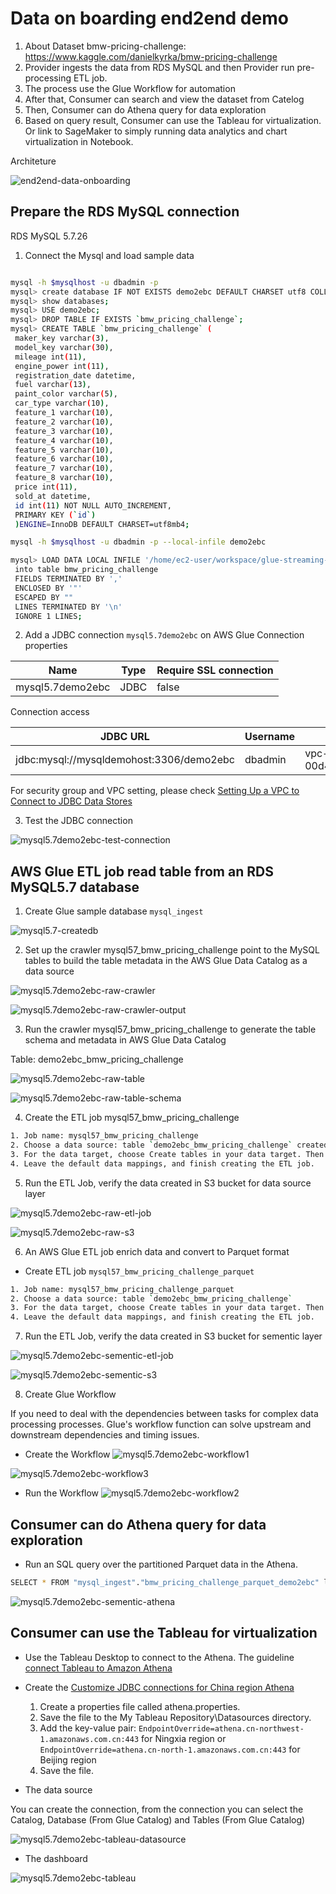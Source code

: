 # Data on boarding end2end demo

1. About Dataset bmw-pricing-challenge: https://www.kaggle.com/danielkyrka/bmw-pricing-challenge
2. Provider ingests the data from RDS MySQL and then Provider run pre-processing ETL job. 
3. The process use the Glue Workflow for automation
4. After that, Consumer can search and view the dataset from Catelog
5. Then, Consumer can do Athena query for data exploration
6. Based on query result, Consumer can use the Tableau for virtualization. Or link to SageMaker to simply running data analytics and chart virtualization in Notebook.

Architeture

![end2end-data-onboarding](media/end2end-data-onboarding.png)

## Prepare the RDS MySQL connection
RDS MySQL 5.7.26

1. Connect the Mysql and load sample data
```bash

mysql -h $mysqlhost -u dbadmin -p
mysql> create database IF NOT EXISTS demo2ebc DEFAULT CHARSET utf8 COLLATE utf8_general_ci; 
mysql> show databases;
mysql> USE demo2ebc;
mysql> DROP TABLE IF EXISTS `bmw_pricing_challenge`;
mysql> CREATE TABLE `bmw_pricing_challenge` (
 maker_key varchar(3),
 model_key varchar(30),
 mileage int(11),
 engine_power int(11),
 registration_date datetime,
 fuel varchar(13),
 paint_color varchar(5),
 car_type varchar(10),
 feature_1 varchar(10),
 feature_2 varchar(10),
 feature_3 varchar(10),
 feature_4 varchar(10),
 feature_5 varchar(10),
 feature_6 varchar(10),
 feature_7 varchar(10),
 feature_8 varchar(10),
 price int(11),
 sold_at datetime,
 id int(11) NOT NULL AUTO_INCREMENT,
 PRIMARY KEY (`id`)
 )ENGINE=InnoDB DEFAULT CHARSET=utf8mb4;

mysql -h $mysqlhost -u dbadmin -p --local-infile demo2ebc

mysql> LOAD DATA LOCAL INFILE '/home/ec2-user/workspace/glue-streaming-etl-demo/scripts/bmw_pricing_challenge.csv'
 into table bmw_pricing_challenge
 FIELDS TERMINATED BY ',' 
 ENCLOSED BY '"'
 ESCAPED BY ""
 LINES TERMINATED BY '\n'
 IGNORE 1 LINES;
```

2. Add a JDBC connection `mysql5.7demo2ebc` on AWS Glue
Connection properties

| Name    | Type | Require SSL connection |
| ----   | ---- | ---- |
| mysql5.7demo2ebc | JDBC | false |


Connection access

| JDBC URL | Username | VPC Id | Subnet | Security groups |
| ----   | ---- | ---- | ----   | ---- |
| jdbc:mysql://mysqldemohost:3306/demo2ebc | dbadmin | vpc-00d4874adbfc118c0 | subnet-082079fb3f35f20cc | sg-041b990f4d35eaa67 | 

For security group and VPC setting, please check [Setting Up a VPC to Connect to JDBC Data Stores](https://docs.aws.amazon.com/glue/latest/dg/setup-vpc-for-glue-access.html)

3. Test the JDBC connection

![mysql5.7demo2ebc-test-connection](media/mysql5.7demo2ebc-test-connection.png)

## AWS Glue ETL job read table from an RDS MySQL5.7 database
1. Create Glue sample database `mysql_ingest`

![mysql5.7-createdb](media/mysql5.7-createdb.png)

2. Set up the crawler mysql57_bmw_pricing_challenge point to the MySQL tables to build the table metadata in the AWS Glue Data Catalog as a data source

![mysql5.7demo2ebc-raw-crawler](media/mysql5.7demo2ebc-raw-crawler.png)

![mysql5.7demo2ebc-raw-crawler-output](media/mysql5.7demo2ebc-raw-crawler-output.png)

3. Run the crawler mysql57_bmw_pricing_challenge to generate the table schema and metadata in AWS Glue Data Catalog

Table: demo2ebc_bmw_pricing_challenge

![mysql5.7demo2ebc-raw-table](media/mysql5.7demo2ebc-raw-table.png)

![mysql5.7demo2ebc-raw-table-schema](media/mysql5.7demo2ebc-raw-table-schema.png)

4. Create the ETL job mysql57_bmw_pricing_challenge
```bash
1. Job name: mysql57_bmw_pricing_challenge
2. Choose a data source: table `demo2ebc_bmw_pricing_challenge` created by crawler
3. For the data target, choose Create tables in your data target. Then choose S3 Target path for raw data source layer, and Format as CSV
4. Leave the default data mappings, and finish creating the ETL job.
```

5. Run the ETL Job, verify the data created in S3 bucket for data source layer

![mysql5.7demo2ebc-raw-etl-job](media/mysql5.7demo2ebc-raw-etl-job.png)

![mysql5.7demo2ebc-raw-s3](media/mysql5.7demo2ebc-raw-s3.png)

6. An AWS Glue ETL job enrich data and convert to Parquet format
 - Create ETL job `mysql57_bmw_pricing_challenge_parquet`

```bash
1. Job name: mysql57_bmw_pricing_challenge_parquet
2. Choose a data source: table `demo2ebc_bmw_pricing_challenge`
3. For the data target, choose Create tables in your data target. Then choose S3 Target path for sementic layer, and Format as Parquet
4. Leave the default data mappings, and finish creating the ETL job.
```

7. Run the ETL Job, verify the data created in S3 bucket for sementic layer

![mysql5.7demo2ebc-sementic-etl-job](media/mysql5.7demo2ebc-sementic-etl-job.png)

![mysql5.7demo2ebc-sementic-s3](media/mysql5.7demo2ebc-sementic-s3.png)


8. Create Glue Workflow

If you need to deal with the dependencies between tasks for complex data processing processes. Glue's workflow function can solve upstream and downstream dependencies and timing issues.

- Create the Workflow
![mysql5.7demo2ebc-workflow1](media/mysql5.7demo2ebc-workflow1.png)

![mysql5.7demo2ebc-workflow3](media/mysql5.7demo2ebc-workflow3.png)

- Run the Workflow
![mysql5.7demo2ebc-workflow2](media/mysql5.7demo2ebc-workflow2.png)


## Consumer can do Athena query for data exploration

- Run an SQL query over the partitioned Parquet data in the Athena.

```bash
SELECT * FROM "mysql_ingest"."bmw_pricing_challenge_parquet_demo2ebc" limit 10;
```

![mysql5.7demo2ebc-sementic-athena](media/mysql5.7demo2ebc-sementic-athena.png)

## Consumer can use the Tableau for virtualization

- Use the Tableau Desktop to connect to the Athena. The guideline [connect Tableau to Amazon Athena](https://help.tableau.com/current/pro/desktop/en-us/examples_amazonathena.htm)

- Create the [Customize JDBC connections for China region Athena](https://kb.tableau.com/articles/howto/Customizing-JDBC-Connections)

  1. Create a properties file called athena.properties.
  2. Save the file to the My Tableau Repository\Datasources directory.
  3. Add the key-value pair: `EndpointOverride=athena.cn-northwest-1.amazonaws.com.cn:443` for Ningxia region or `EndpointOverride=athena.cn-north-1.amazonaws.com.cn:443` for Beijing region
  4. Save the file.

- The data source

You can create the connection, from the connection you can select the Catalog, Database (From Glue Catalog) and Tables (From Glue Catalog)

![mysql5.7demo2ebc-tableau-datasource](media/mysql5.7demo2ebc-tableau-datasource.png)


- The dashboard

![mysql5.7demo2ebc-tableau](media/mysql5.7demo2ebc-tableau.png)